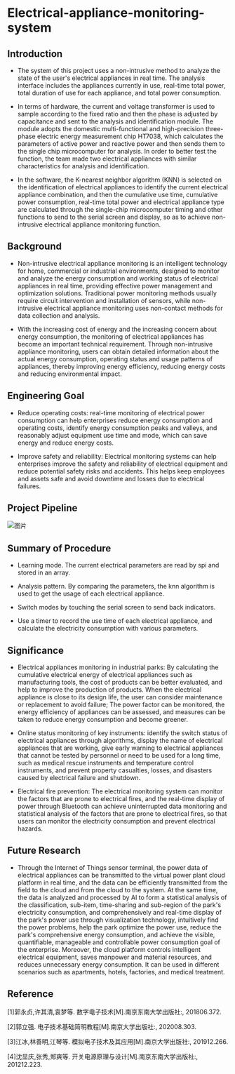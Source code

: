 # Electrical-appliance-monitoring-system

## Introduction

- The system of this project uses a non-intrusive method to analyze the state of the user's electrical appliances in real time. The analysis interface includes the appliances currently in use, real-time total power, total duration of use for each appliance, and total power consumption.

- In terms of hardware, the current and voltage transformer is used to sample according to the fixed ratio and then the phase is adjusted by capacitance and sent to the analysis and identification module. The module adopts the domestic multi-functional and high-precision three-phase electric energy measurement chip HT7038, which calculates the parameters of active power and reactive power and then sends them to the single chip microcomputer for analysis. In order to better test the function, the team made two electrical appliances with similar characteristics for analysis and identification.

- In the software, the K-nearest neighbor algorithm (KNN) is selected on the identification of electrical appliances to identify the current electrical appliance combination, and then the cumulative use time, cumulative power consumption, real-time total power and electrical appliance type are calculated through the single-chip microcomputer timing and other functions to send to the serial screen and display, so as to achieve non-intrusive electrical appliance monitoring function.

## Background

- Non-intrusive electrical appliance monitoring is an intelligent technology for home, commercial or industrial environments, designed to monitor and analyze the energy consumption and working status of electrical appliances in real time, providing effective power management and optimization solutions. Traditional power monitoring methods usually require circuit intervention and installation of sensors, while non-intrusive electrical appliance monitoring uses non-contact methods for data collection and analysis.

- With the increasing cost of energy and the increasing concern about energy consumption, the monitoring of electrical appliances has become an important technical requirement. Through non-intrusive appliance monitoring, users can obtain detailed information about the actual energy consumption, operating status and usage patterns of appliances, thereby improving energy efficiency, reducing energy costs and reducing environmental impact.

## Engineering Goal

-  Reduce operating costs: real-time monitoring of electrical power consumption can help enterprises reduce energy consumption and operating costs, identify energy consumption peaks and valleys, and reasonably adjust equipment use time and mode, which can save energy and reduce energy costs.

- Improve safety and reliability: Electrical monitoring systems can help enterprises improve the safety and reliability of electrical equipment and reduce potential safety risks and accidents. This helps keep employees and assets safe and avoid downtime and losses due to electrical failures.

## Project Pipeline
![图片](https://github.com/HsAlex20/Electrical-appliance-monitoring-system/assets/111621662/2e6f63b5-5546-4781-a20a-84d0604df377)

## Summary of Procedure

- Learning mode. The current electrical parameters are read by spi and stored in an array.

- Analysis pattern. By comparing the parameters, the knn algorithm is used to get the usage of each electrical appliance.

- Switch modes by touching the serial screen to send back indicators.

- Use a timer to record the use time of each electrical appliance, and calculate the electricity consumption with various parameters.

## Significance

- Electrical appliances monitoring in industrial parks: By calculating the cumulative electrical energy of electrical appliances such as manufacturing tools, the cost of products can be better evaluated, and help to improve the production of products. When the electrical appliance is close to its design life, the user can consider maintenance or replacement to avoid failure; The power factor can be monitored, the energy efficiency of appliances can be assessed, and measures can be taken to reduce energy consumption and become greener.

- Online status monitoring of key instruments: identify the switch status of electrical appliances through algorithms, display the name of electrical appliances that are working, give early warning to electrical appliances that cannot be tested by personnel or need to be used for a long time, such as medical rescue instruments and temperature control instruments, and prevent property casualties, losses, and disasters caused by electrical failure and shutdown.

- Electrical fire prevention: The electrical monitoring system can monitor the factors that are prone to electrical fires, and the real-time display of power through Bluetooth can achieve uninterrupted data monitoring and statistical analysis of the factors that are prone to electrical fires, so that users can monitor the electricity consumption and prevent electrical hazards.

## Future Research

- Through the Internet of Things sensor terminal, the power data of electrical appliances can be transmitted to the virtual power plant cloud platform in real time, and the data can be efficiently transmitted from the field to the cloud and from the cloud to the system. At the same time, the data is analyzed and processed by AI to form a statistical analysis of the classification, sub-item, time-sharing and sub-region of the park's electricity consumption, and comprehensively and real-time display of the park's power use through visualization technology, intuitively find the power problems, help the park optimize the power use, reduce the park's comprehensive energy consumption, and achieve the visible, quantifiable, manageable and controllable power consumption goal of the enterprise. Moreover, the cloud platform controls intelligent electrical equipment, saves manpower and material resources, and reduces unnecessary energy consumption. It can be used in different scenarios such as apartments, hotels, factories, and medical treatment.

## Reference

[1]郭永贞,许其清,袁梦等. 数字电子技术[M].南京东南大学出版社:, 201806.372.

[2]郭立强. 电子技术基础简明教程[M].南京大学出版社:, 202008.303.

[3]江冰,林善明,江琴等. 模拟电子技术及其应用[M].南京大学出版社:, 201912.266.

[4]沈显庆,张秀,郑爽等. 开关电源原理与设计[M].南京东南大学出版社:, 201212.223.
